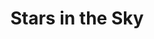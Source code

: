 ---
pid: MX148
title: Stars in the Sky
location_transcription: New York City
zipcode: '19143'
outside_phl: 
neighborhood: University City
age: '8'
age_range: 6-13
instagram: 
image_file_name: MX_148.jpg
proposal_transcription: 
topic: Environment,Unknown,Youth
topic_summary: 0, 0, 0
type: Other No Form
keywords_other: 
credit: Laniyah Crawford
image_labels: 
twitter: 
facebook: 
permalink: "/monuments/mx148/"
layout: item-page
---